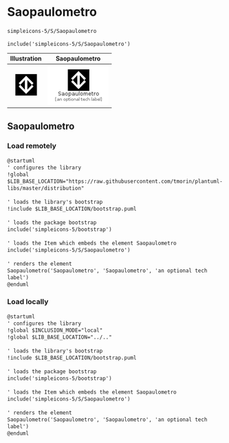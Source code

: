 # Saopaulometro


```text
simpleicons-5/S/Saopaulometro
```

```text
include('simpleicons-5/S/Saopaulometro')
```



| Illustration | Saopaulometro |
| :---: | :---: |
| ![illustration for Illustration](../../simpleicons-5/S/Saopaulometro.png) | ![illustration for Saopaulometro](../../simpleicons-5/S/Saopaulometro.Local.png) |




## Saopaulometro

### Load remotely
```plantuml
@startuml
' configures the library
!global $LIB_BASE_LOCATION="https://raw.githubusercontent.com/tmorin/plantuml-libs/master/distribution"

' loads the library's bootstrap
!include $LIB_BASE_LOCATION/bootstrap.puml

' loads the package bootstrap
include('simpleicons-5/bootstrap')

' loads the Item which embeds the element Saopaulometro
include('simpleicons-5/S/Saopaulometro')

' renders the element
Saopaulometro('Saopaulometro', 'Saopaulometro', 'an optional tech label')
@enduml
```

### Load locally
```plantuml
@startuml
' configures the library
!global $INCLUSION_MODE="local"
!global $LIB_BASE_LOCATION="../.."

' loads the library's bootstrap
!include $LIB_BASE_LOCATION/bootstrap.puml

' loads the package bootstrap
include('simpleicons-5/bootstrap')

' loads the Item which embeds the element Saopaulometro
include('simpleicons-5/S/Saopaulometro')

' renders the element
Saopaulometro('Saopaulometro', 'Saopaulometro', 'an optional tech label')
@enduml
```

